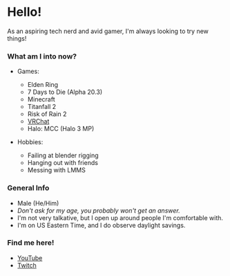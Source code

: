 # Hello!
As an aspiring tech nerd and avid gamer, I'm always looking to try new things!

### What am I into now?

  - Games:
    - Elden Ring
    - 7 Days to Die (Alpha 20.3)
    - Minecraft
    - Titanfall 2
    - Risk of Rain 2
    - [VRChat](https://vrchat.com/home/user/usr_0b1f1375-752c-43fd-8f6d-d2bdbae44b1e)
    - Halo: MCC (Halo 3 MP)

  - Hobbies:
    - Failing at blender rigging
    - Hanging out with friends
    - Messing with LMMS

### General Info

  - Male (He/Him)
  - *Don't ask for my age, you probably won't get an answer.*
  - I'm not very talkative, but I open up around people I'm comfortable with.
  - I'm on US Eastern Time, and I do observe daylight savings.

### Find me here!

  - [YouTube](https://www.youtube.com/channel/UCgEBxYYn-jt4SFe8gCMe9PA)
  - [Twitch](https://www.twitch.tv/thec_stew)

